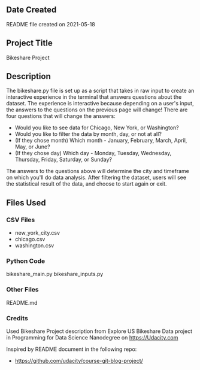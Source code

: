 ## Date Created
README file created on 2021-05-18

## Project Title
Bikeshare Project

## Description
The bikeshare.py file is set up as a script that takes in raw input to create an interactive experience in the terminal that answers questions about the dataset. The experience is interactive because depending on a user's input, the answers to the questions on the previous page will change! There are four questions that will change the answers:

* Would you like to see data for Chicago, New York, or Washington?
* Would you like to filter the data by month, day, or not at all?
* (If they chose month) Which month - January, February, March, April, May, or June?
* (If they chose day) Which day - Monday, Tuesday, Wednesday, Thursday, Friday, Saturday, or Sunday?

The answers to the questions above will determine the city and timeframe on which you'll do data analysis. After filtering the dataset, users will see the statistical result of the data, and choose to start again or exit.

## Files Used
### CSV Files  
* new_york_city.csv  
* chicago.csv        
* washington.csv
### Python Code    
bikeshare_main.py
bikeshare_inputs.py
### Other Files
README.md

### Credits
Used Bikeshare Project description from Explore US Bikeshare Data project in Programming for Data Science Nanodegree on https://Udacity.com

Inspired by README document in the following repo:
* https://github.com/udacity/course-git-blog-project/
